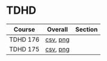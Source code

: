 # TDHD

| Course | Overall | Section |
| ------ | ------- | ------- |
| TDHD 176 | [csv](https://github.com/UCSD-Historical-Enrollment-Data//Users/ryanbatubara/Desktop/2024Spring/blob/main/overall/TDHD%20176.csv), [png](https://raw.githubusercontent.com/UCSD-Historical-Enrollment-Data//Users/ryanbatubara/Desktop/2024Spring/main/plot_overall/TDHD%20176.png) |  |
| TDHD 175 | [csv](https://github.com/UCSD-Historical-Enrollment-Data//Users/ryanbatubara/Desktop/2024Spring/blob/main/overall/TDHD%20175.csv), [png](https://raw.githubusercontent.com/UCSD-Historical-Enrollment-Data//Users/ryanbatubara/Desktop/2024Spring/main/plot_overall/TDHD%20175.png) |  |
